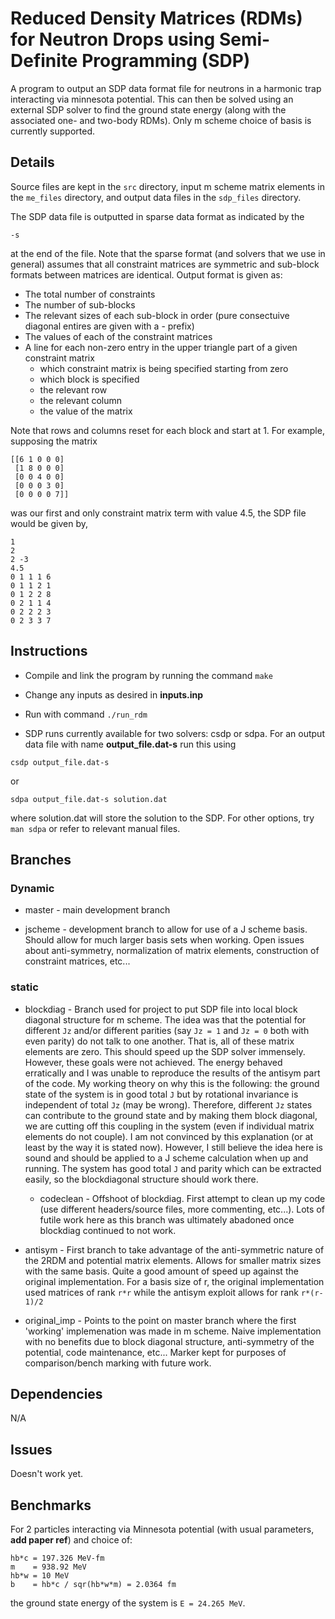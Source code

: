 # Reduced Density Matrices (RDMs) for Neutron Drops using Semi-Definite Programming (SDP)

A program to output an SDP data format file for neutrons in a harmonic trap interacting via minnesota potential. This can then be solved using an external SDP solver to find the ground state energy (along with the associated one- and two-body RDMs). Only m scheme choice of basis is currently supported.

## Details 

Source files are kept in the ```src``` directory, input m scheme matrix elements in the ```me_files``` directory, and output data files in the ```sdp_files``` directory.

The SDP data file is outputted in sparse data format as indicated by the 

```-s```

at the end of the file. Note that the sparse format (and solvers that we use in general) assumes that all constraint matrices are symmetric and sub-block formats between matrices are identical. Output format is given as:

* The total number of constraints
* The number of sub-blocks 
* The relevant sizes of each sub-block in order (pure consectuive diagonal entires are given with a - prefix)
* The values of each of the constraint matrices
* A line for each non-zero entry in the upper triangle part of a given constraint matrix
	* which constraint matrix is being specified starting from zero
	* which block is specified
	* the relevant row
	* the relevant column
	* the value of the matrix 

Note that rows and columns reset for each block and start at 1. For example, supposing the matrix

```
[[6 1 0 0 0]
 [1 8 0 0 0]
 [0 0 4 0 0]
 [0 0 0 3 0]
 [0 0 0 0 7]]
```

was our first and only constraint matrix term with value 4.5, the SDP file would be given by,

```
1
2
2 -3
4.5
0 1 1 1 6
0 1 1 2 1
0 1 2 2 8
0 2 1 1 4
0 2 2 2 3
0 2 3 3 7
```

## Instructions

* Compile and link the program by running the command ```make``` 

* Change any inputs as desired in **inputs.inp**

* Run with command ```./run_rdm```

* SDP runs currently available for two solvers: csdp or sdpa. For an output data file with name **output_file.dat-s** run this using

```csdp output_file.dat-s```

or

```sdpa output_file.dat-s solution.dat```

where solution.dat will store the solution to the SDP. For other options, try ```man sdpa``` or refer to relevant manual files.

## Branches

### Dynamic

* master - main development branch

* jscheme - development branch to allow for use of a J scheme basis. Should allow for much larger basis sets when working. Open issues about anti-symmetry, normalization of matrix elements, construction of constraint matrices, etc...

### static

* blockdiag - Branch used for project to put SDP file into local block diagonal structure for m scheme. The idea was that the potential for different ```Jz``` and/or different parities (say ```Jz = 1``` and ```Jz = 0``` both with even parity) do not talk to one another. That is, all of these matrix elements are zero. This should speed up the SDP solver immensely. However, these goals were not achieved. The energy behaved erratically and I was unable to reproduce the results of the antisym part of the code. My working theory on why this is the following: the ground state of the system is in good total ```J``` but by rotational invariance is independent of total ```Jz``` (may be wrong). Therefore, different ```Jz``` states can contribute to the ground state and by making them block diagonal, we are cutting off this coupling in the system (even if individual matrix elements do not couple). I am not convinced by this explanation (or at least by the way it is stated now). However, I still believe the idea here is sound and should be applied to a J scheme calculation when up and running. The system has good total ```J``` and parity which can be extracted easily, so the blockdiagonal structure should work there. 
	* codeclean - Offshoot of blockdiag. First attempt to clean up my code (use different headers/source files, more commenting, etc...). Lots of futile work here as this branch was ultimately abadoned once blockdiag continued to not work.

* antisym - First branch to take advantage of the anti-symmetric nature of the 2RDM and potential matrix elements. Allows for smaller matrix sizes with the same basis. Quite a good amount of speed up against the original implementation. For a basis size of r, the original implementation used matrices of rank ```r*r``` while the antisym exploit allows for rank ```r*(r-1)/2``` 

* original_imp - Points to the point on master branch where the first 'working' implemenation was made in m scheme. Naive implementation with no benefits due to block diagonal structure, anti-symmetry of the potential, code maintenance, etc... Marker kept for purposes of comparison/bench marking with future work.

## Dependencies

N/A 

## Issues

Doesn't work yet.

## Benchmarks

For 2 particles interacting via Minnesota potential (with usual parameters, **add paper ref**) and choice of:

```
hb*c = 197.326 MeV-fm
m    = 938.92 MeV
hb*w = 10 MeV
b    = hb*c / sqr(hb*w*m) = 2.0364 fm
```

the ground state energy of the system is ```E = 24.265 MeV```. 